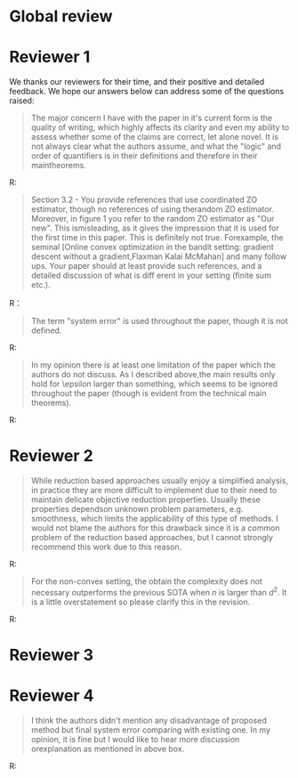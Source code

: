 # Global review



# Reviewer 1
We thanks our reviewers for their time, and their positive and detailed feedback. We hope our answers below can address some of the questions raised:

>The major concern I have with the paper in it's current form is the quality of writing, which highly affects its clarity and even my ability to assess whether some of the claims are correct, let alone novel. It is not always clear what the authors assume, and what the "logic" and order of quantifiers is in their definitions and therefore in their maintheorems.

R: 


>Section 3.2 - You provide references that use coordinated ZO estimator, though no references of using therandom ZO estimator. Moreover, in figure 1 you refer to the random ZO estimator as "Our new". This ismisleading, as it gives the impression that it is used for the first time in this paper. This is definitely not true. Forexample, the seminal [Online convex optimization in the bandit setting: gradient descent without a gradient,Flaxman Kalai McMahan] and many follow ups. Your paper should at least provide such references, and a detailed discussion of what is diff erent in your setting (finite sum etc.).

R：

>The term "system error" is used throughout the paper, though it is not defined.

R:


>In my opinion there is at least one limitation of the paper which the authors do not discuss.
As I described above,the main results only hold for \epsilon larger than something, which seems to be ignored throughout the paper (though is evident from the technical main theorems).

R:

# Reviewer 2

>While reduction based approaches usually enjoy a simplified analysis, in practice they are more difficult to implement due to their need to maintain delicate objective reduction properties. Usually these properties dependson unknown problem parameters, e.g. smoothness, which limits the applicability of this type of methods. I would not blame the authors for this drawback since it is a common problem of the reduction based approaches, but I cannot strongly recommend this work due to this reason.

R:


>For the non-convex setting, the obtain the complexity does not necessary outperforms the previous SOTA when $n$ is larger than $d^2$. It is a little overstatement so please clarify this in the revision.

R:

# Reviewer 3

# Reviewer 4
>I think the authors didn't mention any disadvantage of proposed method but final system error comparing with existing one. In my opinion, it is fine but I would like to hear more discussion orexplanation as mentioned in above box.

R: 
